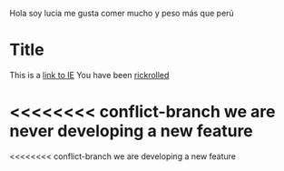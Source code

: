 Hola soy lucia me gusta comer mucho y peso más que perú

# Title

This is a [link to IE](https://ie.edu)
You have been [rickrolled](https://www.youtube.com/watch?v=dQw4w9WgXcQ)

<<<<<<<< conflict-branch
we are never developing a new feature
========
<<<<<<<< conflict-branch
we are developing a new feature
